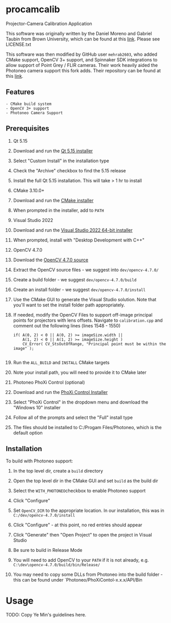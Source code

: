 # procamcalib

Projector-Camera Calibration Application

This software was originally written by the Daniel Moreno and Gabriel Taubin
from Brown University, which can be found at this
[link](http://mesh.brown.edu/calibration/software.html).
Please see LICENSE.txt

This software was then modified by GitHub user `mehrab2603`, who added CMake
support, OpenCV 3+ support, and Spinnaker SDK integrations to allow support of
Point Grey / FLIR cameras. Their work heavily aided the Photoneo camera support
this fork adds. Their repository can be found at this
[link](https://github.com/mehrab2603/scan3d-capture).

## Features

    - CMake build system
    - OpenCV 3+ support
    - Photoneo Camera Support

## Prerequisites

1. Qt 5.15

  1. Download and run the [Qt 5.15 installer](https://www.qt.io/download-qt-installer)
  2. Select "Custom Install" in the installation type
  3. Check the "Archive" checkbox to find the 5.15 release
  4. Install the full Qt 5.15 installation. This will take > 1 hr to install

2. CMake 3.10.0+

  1. Download and run the [CMake installer](https://cmake.org/download/)
  2. When prompted in the installer, add to `PATH`

3. Visual Studio 2022

  1. Download and run the [Visual Studio 2022 64-bit installer](https://my.visualstudio.com/Downloads)
  2. When prompted, install with "Desktop Development with C++"

4. OpenCV 4.7.0

  1. Download the [OpenCV 4.7.0 source](https://opencv.org/releases/)
  2. Extract the OpenCV source files - we suggest into `dev/opencv-4.7.0/`
  3. Create a build folder - we suggest `dev/opencv-4.7.0/build`
  4. Create an install folder - we suggest `dev/opencv-4.7.0/install`
  5. Use the CMake GUI to generate the Visual Studio solution. Note that you'll want to set the install folder path appropriately.
  6. If needed, modify the OpenCV Files to support off-image principal points for projectors with lens offsets.
     Navigate to `calibration.cpp` and comment out the following lines (lines 1548 - 1550)
     ```
     if( A(0, 2) < 0 || A(0, 2) >= imageSize.width ||
         A(1, 2) < 0 || A(1, 2) >= imageSize.height )
         CV_Error( CV_StsOutOfRange, "Principal point must be within the image" );
      
     ```
  7. Run the `ALL_BUILD` and `INSTALL` CMake targets
  8. Note your install path, you will need to provide it to CMake later

4. Photoneo PhoXi Control (optional)

  1. Download and run the [PhoXi Control Installer](https://www.photoneo.com/downloads/phoxi-control/)
  2. Select "PhoXi Control" in the dropdown menu and download the "Windows 10" installer
  3. Follow all of the prompts and select the "Full" install type
  4. The files should be installed to C:/Progam Files/Photoneo, which is the default option

## Installation

To build with Photoneo support: 

1. In the top level dir, create a `build` directory

2. Open the top level dir in the CMake GUI and set `build` as the build dir

3. Select the `WITH_PHOTONEO`checkbox to enable Photoneo support

4. Click "Configure"

5. Set `OpenCV_DIR` to the appropriate location. In our installation, this was in
   `C:/dev/opencv-4.7.0/install`

6. Click "Configure" - at this point, no red entries should appear

7. Click "Generate" then "Open Project" to open the project in Visual Studio

8. Be sure to build in Release Mode

9. You will need to add OpenCV to your `PATH` if it is not already, e.g.
   `C:\dev\opencv-4.7.0/build/bin/Release/`

10. You may need to copy some DLLs from Photoneo into the build folder - this can be found
    under `Photoneo/PhoXiContol-x.x.x/API/Bin

# Usage

TODO: Copy Ye Min's guidelines here.
